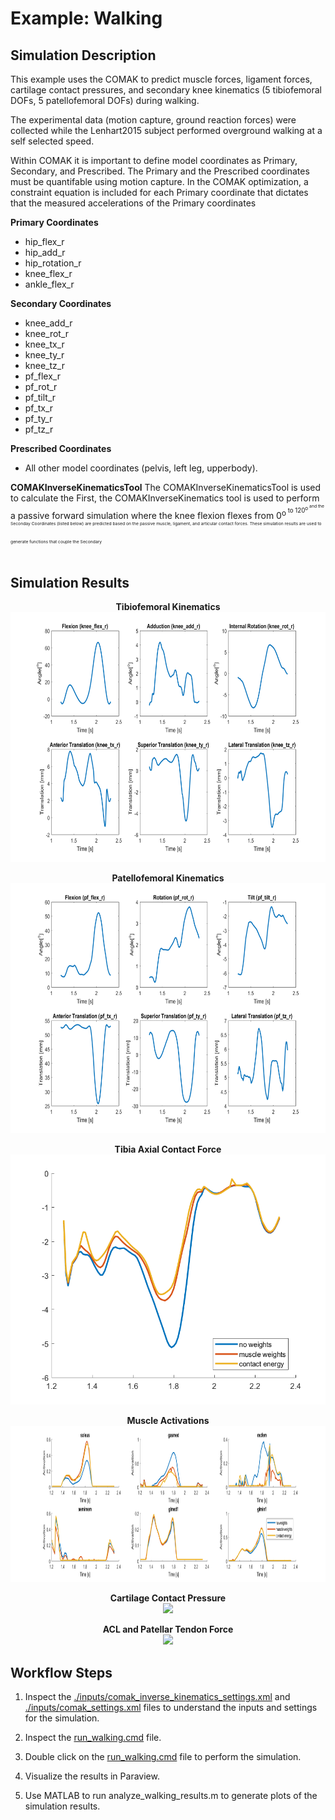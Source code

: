 # Example: Walking

## Simulation Description
This example uses the COMAK to predict muscle forces, ligament forces, cartilage contact pressures, and secondary knee kinematics (5 tibiofemoral DOFs, 5 patellofemoral DOFs) during walking. 

The experimental data (motion capture, ground reaction forces) were collected while the Lenhart2015 subject performed overground walking at a self selected speed. 

Within COMAK it is important to define model coordinates as Primary, Secondary, and Prescribed. The Primary and the Prescribed coordinates must be quantifable using motion capture. In the COMAK optimization, a constraint equation is included for each Primary coordinate that dictates that the measured accelerations of the Primary coordinates 

__Primary Coordinates__
- hip_flex_r
- hip_add_r
- hip_rotation_r
- knee_flex_r
- ankle_flex_r

__Secondary Coordinates__
- knee_add_r
- knee_rot_r
- knee_tx_r
- knee_ty_r
- knee_tz_r
- pf_flex_r
- pf_rot_r
- pf_tilt_r
- pf_tx_r
- pf_ty_r
- pf_tz_r

__Prescribed Coordinates__
- All other model coordinates (pelvis, left leg, upperbody). 

__COMAKInverseKinematicsTool__
The COMAKInverseKinematicsTool is used to calculate the First, the COMAKInverseKinematics tool is used to perform a passive forward simulation where the knee flexion flexes from 0<sup>o<sup> to 120<sup>o<sup> and the Seconday Coordinates (listed below) are predicted based on the passive muscle, ligament, and articular contact forces. These simulation results are used to generate functions that couple the Secondary
  
## Simulation Results
<p align="center">
  <b>Tibiofemoral Kinematics</b><br>
  <img src="graphics/walking_tibiofemoral_kinematics.png" height="400" >  
</p>

<p align="center">
  <b>Patellofemoral Kinematics</b><br>
  <img src="graphics/walking_patellofemoral_kinematics.png" height="400" > 
</p>

<p align="center">
  <b>Tibia Axial Contact Force</b><br>
  <img src="graphics/walking_knee_contact_force.png" height="400" > 
</p>

<p align="center">
  <b>Muscle Activations</b><br>
  <img src="graphics/walking_muscle_activations.png" height="250" > 
</p>

<p align="center">
  <b>Cartilage Contact Pressure</b><br>
  <img src="graphics/walking_contact.gif" height="400" > 
</p>

<p align="center">
  <b>ACL and Patellar Tendon Force</b><br>
  <img src="graphics/walking_ligaments.gif" height="400" > 
</p>

## Workflow Steps
1) Inspect the [./inputs/comak_inverse_kinematics_settings.xml](./inputs/comak_inverse_kinematics_settings.xml) and [./inputs/comak_settings.xml](./inputs/comak_settings.xml) files to understand the inputs and settings for the simulation.

2) Inspect the [run_walking.cmd](run_walking.cmd) file.

3) Double click on the [run_walking.cmd](run_walking.cmd) file to perform the simulation.

4) Visualize the results in Paraview.

5) Use MATLAB to run analyze_walking_results.m to generate plots of the simulation results. 
